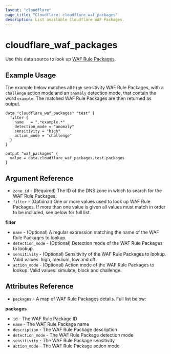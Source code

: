 ```yaml
---
layout: "cloudflare"
page_title: "Cloudflare: cloudflare_waf_packages"
description: List available Cloudflare WAF Packages.
---
```


# cloudflare_waf_packages

Use this data source to look up [WAF Rule Packages][1].

## Example Usage

The example below matches all `high` sensitivity WAF Rule Packages, with a `challenge` action mode and an `anomaly` detection mode, that contain the word `example`. The matched WAF Rule Packages are then returned as output.

```hcl
data "cloudflare_waf_packages" "test" {
  filter {
    name   = ".*example.*"
    detection_mode = "anomaly"
    sensitivity = "high"
    action_mode = "challenge"
  }
}

output "waf_packages" {
  value = data.cloudflare_waf_packages.test.packages
}
```

## Argument Reference

- `zone_id` - (Required) The ID of the DNS zone in which to search for the WAF Rule Packages.
- `filter` - (Optional) One or more values used to look up WAF Rule Packages. If more than one value is given all
  values must match in order to be included, see below for full list.

**filter**

- `name` - (Optional) A regular expression matching the name of the WAF Rule Packages to lookup.
- `detection_mode` - (Optional) Detection mode of the WAF Rule Packages to lookup.
- `sensitivity` - (Optional) Sensitivity of the WAF Rule Packages to lookup. Valid values: high, medium, low and off.
- `action_mode` - (Optional) Action mode of the WAF Rule Packages to lookup. Valid values: simulate, block and challenge.

## Attributes Reference

- `packages` - A map of WAF Rule Packages details. Full list below:

**packages**

- `id` - The WAF Rule Package ID
- `name` - The WAF Rule Package name
- `description` - The WAF Rule Package description
- `detection_mode` - The WAF Rule Package detection mode
- `sensitivity` - The WAF Rule Package sensitivity
- `action_mode` - The WAF Rule Package action mode

[1]: https://api.cloudflare.com/#waf-rule-packages-properties
